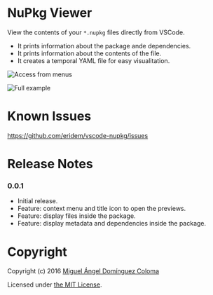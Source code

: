 # NuPkg Viewer

View the contents of your `*.nupkg` files directly from VSCode.

- It prints information about the package ande dependencies.
- It prints information about the contents of the file.
- It creates a temporal YAML file for easy visualitation. 

![Access from menus](https://raw.githubusercontent.com/eridem/vscode-nupkg/master/images/example-menus.png)

![Full example](https://raw.githubusercontent.com/eridem/vscode-nupkg/master/images/full-example.png)

# Known Issues

<https://github.com/eridem/vscode-nupkg/issues>

# Release Notes

### 0.0.1

- Initial release.
- Feature: context menu and title icon to open the previews.
- Feature: display files inside the package.
- Feature: display metadata and dependencies inside the package.

# Copyright

Copyright (c) 2016 [Miguel Ángel Domínguez Coloma](http://eridem.net)

Licensed under [the MIT License](./LICENSE).